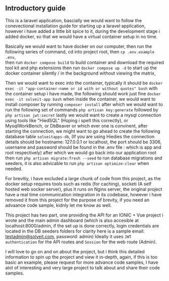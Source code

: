 ## Introductory guide

This is a laravel application, bascially we would want to follow the conevectional installation guide for starting up a laravel application, however i have added a little bit spice to it, during the development stage i added docker, so that we would have a virtual container setup in no time.

Basically we would want to have docker on our computer, then run the following series of command, cd into project root, then 
`cp .env.example .env`,  
then run `docker compose build` to build container and download the required tool kit and php extensions
then run `docker compose up -d` to start up the docker container silently / in the background without viewing the matrix,

Then we would want to exec into the container, typically it should be `docker exec -it "app-container-name or id with or without quotes" bash` with the container setup i have made, the following should work just fine `docker exec -it solveit-app bash` when inside the container, we would want to install composer by running `composer install` after which we would want to run the following set of commands 
`php artisan key:generate` followed by
 `php artisan jwt:secret` lastly we would want to create a mysql connection using tools like "HiedSQL" (Hoping i spelt this correctly), or MysqlWorkBench, or DbBeaver or which ever one is convinent, after starting the connection, we might want to go ahead to create the following database table `solveitapps-db`, (If you are using Hiedies the connection details should be hostname: 127.0.0.1 or localhost, the port should be 3306, username and password should be found in the .env file : which is app and root respectively) after which we would go back into our application root then run `php artisan migrate:fresh --seed` to run database migrations and seeders, it is also advicable to run `php artisan optimize:clear` when needed.

For brevitiy, i have excluded a large chunk of code from this project, as the docker setup requires tools such as redis (for caching), socketi (A self hosted web socker server), plus it runs on Nginx server, the original project have a real time communication integration in its codebase, however i have removed it from this project for the purpose of brevity, if you need an advaance code sample, kidnly let me know as well.

This project has two part, one providing the API for an IONIC + Vue project i wrote and the main admin dashboard (which is also accesible at localhost:8000/admin, if the set up is done correctly, login credentials are located in the DB seeders folders for clarity here is a sample email: testadmin@solveit.com, password: admin)
Ideally it uses `JWT authentication` for the API routes and `Session` for the web route (Admin).

I will love to go on and on about the project, but i think this detailed information to spin up the project and view it in-depth, again, if this is too basic an example, please request for more advance code samples, I have alot of interesting and very large project to talk about and share their code samples.
